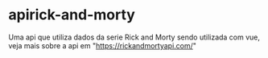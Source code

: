# apirick-and-morty
Uma api que utiliza dados da serie Rick and Morty sendo utilizada com vue, veja mais sobre a api em "https://rickandmortyapi.com/"
